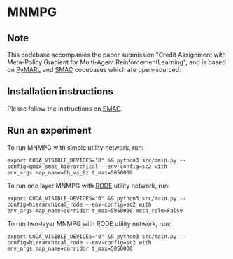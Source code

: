 
# MNMPG

## Note
 This codebase accompanies the paper submission "Credit Assignment with Meta-Policy Gradient for Multi-Agent ReinforcementLearning", and is based on  [PyMARL](https://github.com/oxwhirl/pymarl) and [SMAC](https://github.com/oxwhirl/smac) codebases which are open-sourced.

## Installation instructions

Please follow the instructions on [SMAC](https://github.com/oxwhirl/smac).
## Run an experiment 

To run MNMPG with simple utility network, run:

```shell
export CUDA_VISIBLE_DEVICES="0" && python3 src/main.py --config=qmix_smac_hierarchical --env-config=sc2 with env_args.map_name=6h_vs_8z t_max=5050000
```

To run one layer MNMPG with [RODE](https://github.com/TonghanWang/RODE) utility network, run:

```
export CUDA_VISIBLE_DEVICES="0" && python3 src/main.py --config=hierarchical_rode --env-config=sc2 with env_args.map_name=corridor t_max=5050000 meta_role=False
```

To run two-layer MNMPG with RODE utility network, run:

```
export CUDA_VISIBLE_DEVICES="0" && python3 src/main.py --config=hierarchical_rode --env-config=sc2 with env_args.map_name=corridor t_max=5050000
```


